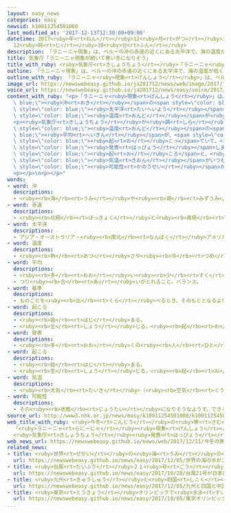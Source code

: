 ```yaml
---
layout: easy_news
categories: easy
newsid: k10011254501000
last_modified_at: '2017-12-13T12:30:00+09:00'
datetime: 2017<ruby>年<rt>ねん</rt></ruby>12<ruby>月<rt>がつ</rt></ruby>13<ruby>日<rt>にち</rt></ruby>
  12<ruby>時<rt>じ</rt></ruby>30<ruby>分<rt>ふん</rt></ruby>
description: 「ラニーニャ現象」は、ペルーの沖の赤道の近くにある太平洋で、海の温度が低くなることです。
title: 気象庁「ラニーニャ現象が続いて寒い冬になりそう」
title_with_ruby: <ruby>気象庁<rt>きしょうちょう</rt></ruby>「ラニーニャ<ruby>現象<rt>げんしょう</rt></ruby>が<ruby>続<rt>つづ</rt></ruby>いて<ruby>寒<rt>さむ</rt></ruby>い<ruby>冬<rt>ふゆ</rt></ruby>になりそう」
outline: 「ラニーニャ現象」は、ペルーの沖の赤道の近くにある太平洋で、海の温度が低くなることです。
outline_with_ruby: 「ラニーニャ<ruby>現象<rt>げんしょう</rt></ruby>」は、ペルーの<ruby>沖<rt>おき</rt></ruby>の<ruby>赤道<rt>せきどう</rt></ruby>の<ruby>近<rt>ちか</rt></ruby>くにある<ruby>太平洋<rt>たいへいよう</rt></ruby>で、<ruby>海<rt>うみ</rt></ruby>の<ruby>温度<rt>おんど</rt></ruby>が<ruby>低<rt>ひく</rt></ruby>くなることです。
image_url: https://newswebeasy.github.io/ja201712/news/web/image/2017/12/11/K10011254501_1712111646_1712111651_01_02.jpg
voice_url: https://newswebeasy.github.io/ja201712/news/easy/voice/2017/12/13/k10011254501000.mp3
content_with_ruby: "<p>「ラニーニャ<ruby>現象<rt>げんしょう</rt></ruby>」は、ペルーの<span style=\"color:\
  \ blue;\"><ruby>沖<rt>おき</rt></ruby></span>の<span style=\"color: blue;\"><ruby>赤道<rt>せきどう</rt></ruby></span>の<ruby>近<rt>ちか</rt></ruby>くにある<span\
  \ style=\"color: blue;\"><ruby>太平洋<rt>たいへいよう</rt></ruby></span>で、<ruby>海<rt>うみ</rt></ruby>の<span\
  \ style=\"color: blue;\"><ruby>温度<rt>おんど</rt></ruby></span>が<ruby>低<rt>ひく</rt></ruby>くなることです。</p>\n\
  <p><ruby>気象庁<rt>きしょうちょう</rt></ruby>が<ruby>調<rt>しら</rt></ruby>べると、<ruby>今年<rt>ことし</rt></ruby>７<ruby>月<rt>がつ</rt></ruby>から１１<ruby>月<rt>がつ</rt></ruby>までのこの<ruby>場所<rt>ばしょ</rt></ruby>の<ruby>海<rt>うみ</rt></ruby>の<span\
  \ style=\"color: blue;\"><ruby>温度<rt>おんど</rt></ruby></span>の<span style=\"color:\
  \ blue;\"><ruby>平均<rt>へいきん</rt></ruby></span>が、<span style=\"color: blue;\"><ruby>基準<rt>きじゅん</rt></ruby></span>より０．５<ruby>度<rt>ど</rt></ruby><ruby>以上<rt>いじょう</rt></ruby><ruby>低<rt>ひく</rt></ruby>くなっていました。<ruby>気象庁<rt>きしょうちょう</rt></ruby>はラニーニャ<ruby>現象<rt>げんしょう</rt></ruby>が<span\
  \ style=\"color: blue;\"><ruby>起<rt>お</rt></ruby>こっ</span>ていて、<ruby>来年<rt>らいねん</rt></ruby>の<ruby>春<rt>はる</rt></ruby>まで<ruby>続<rt>つづ</rt></ruby>きそうだと<span\
  \ style=\"color: blue;\"><ruby>発表<rt>はっぴょう</rt></ruby></span>しました。</p>\n<p>ラニーニャ<ruby>現象<rt>げんしょう</rt></ruby>が<span\
  \ style=\"color: blue;\"><ruby>起<rt>お</rt></ruby>こる</span>と、<ruby>日本<rt>にっぽん</rt></ruby>では<ruby>冬<rt>ふゆ</rt></ruby>の<span\
  \ style=\"color: blue;\"><ruby>気温<rt>きおん</rt></ruby></span>がいつもの<ruby>年<rt>とし</rt></ruby>より<ruby>低<rt>ひく</rt></ruby>くなることが<ruby>多<rt>おお</rt></ruby>くなります。<ruby>気象庁<rt>きしょうちょう</rt></ruby>は「これから<ruby>寒<rt>さむ</rt></ruby>い<ruby>日<rt>ひ</rt></ruby>が<ruby>続<rt>つづ</rt></ruby>いて、<ruby>雪<rt>ゆき</rt></ruby>がたくさん<ruby>降<rt>ふ</rt></ruby>る<span\
  \ style=\"color: blue;\"><ruby>可能性<rt>かのうせい</rt></ruby></span>があるので、<ruby>天気予報<rt>てんきよほう</rt></ruby>に<ruby>気<rt>き</rt></ruby>をつけてください」と<ruby>話<rt>はな</rt></ruby>しています。</p>\n\
  <p></p>\n<p></p>"
words:
- word: 沖
  descriptions:
  - <ruby><rb>海</rb><rt>うみ</rt></ruby>や<ruby><rb>湖</rb><rt>みずうみ</rt></ruby>で、<ruby><rb>岸</rb><rt>きし</rt></ruby>から<ruby><rb>遠</rb><rt>とお</rt></ruby>くはなれた<ruby><rb>所</rb><rt>ところ</rt></ruby>。
- word: 赤道
  descriptions:
  - <ruby><rb>北極</rb><rt>ほっきょく</rt></ruby>と<ruby><rb>南極</rb><rt>なんきょく</rt></ruby>から<ruby><rb>同</rb><rt>おな</rt></ruby>じ<ruby><rb>距離</rb><rt>きょり</rt></ruby>にある<ruby><rb>点</rb><rt>てん</rt></ruby>を<ruby><rb>結</rb><rt>むす</rt></ruby>んだ<ruby><rb>線</rb><rt>せん</rt></ruby>。この<ruby><rb>線</rb><rt>せん</rt></ruby>を<ruby><rb>０</rb><rt>れい</rt></ruby><ruby><rb>度</rb><rt>ど</rt></ruby>として、<ruby><rb>南北</rb><rt>なんぼく</rt></ruby>に<ruby><rb>緯度</rb><rt>いど</rt></ruby>を<ruby><rb>定</rb><rt>さだ</rt></ruby>める。
- word: 太平洋
  descriptions:
  - アジア・オーストラリア・<ruby><rb>南北</rb><rt>なんぼく</rt></ruby>アメリカ・<ruby><rb>南極</rb><rt>なんきょく</rt></ruby>の<ruby><rb>五</rb><rt>いつ</rt></ruby>つの<ruby><rb>大陸</rb><rt>たいりく</rt></ruby>に<ruby><rb>囲</rb><rt>かこ</rt></ruby>まれた、<ruby><rb>世界</rb><rt>せかい</rt></ruby>でいちばん<ruby><rb>広</rb><rt>ひろ</rt></ruby>い<ruby><rb>海</rb><rt>うみ</rt></ruby>。
- word: 温度
  descriptions:
  - <ruby><rb>熱</rb><rt>あつ</rt></ruby>さや<ruby><rb>冷</rb><rt>つめ</rt></ruby>たさの<ruby><rb>度合</rb><rt>どあ</rt></ruby>いを<ruby><rb>数字</rb><rt>すうじ</rt></ruby>で<ruby><rb>表</rb><rt>あらわ</rt></ruby>したもの。
- word: 平均
  descriptions:
  - <ruby><rb>多</rb><rt>おお</rt></ruby>い<ruby><rb>少</rb><rt>すく</rt></ruby>ないや<ruby><rb>高</rb><rt>たか</rt></ruby>い<ruby><rb>低</rb><rt>ひく</rt></ruby>いなどがないように、ならすこと。
  - つり<ruby><rb>合</rb><rt>あ</rt></ruby>いがとれること。バランス。
- word: 基準
  descriptions:
  - ものごとを<ruby><rb>比</rb><rt>くら</rt></ruby>べるとき、そのもととなるよりどころ。<ruby><rb>標準</rb><rt>ひょうじゅん</rt></ruby>。
- word: 起こる
  descriptions:
  - <ruby><rb>始</rb><rt>はじ</rt></ruby>まる。
  - <ruby><rb>生</rb><rt>しょう</rt></ruby>じる。<ruby><rb>起</rb><rt>お</rt></ruby>きる。
- word: 発表
  descriptions:
  - <ruby><rb>多</rb><rt>おお</rt></ruby>くの<ruby><rb>人</rb><rt>ひと</rt></ruby>に<ruby><rb>広</rb><rt>ひろ</rt></ruby>く<ruby><rb>知</rb><rt>し</rt></ruby>らせること。
- word: 起こる
  descriptions:
  - <ruby><rb>始</rb><rt>はじ</rt></ruby>まる。
  - <ruby><rb>生</rb><rt>しょう</rt></ruby>じる。<ruby><rb>起</rb><rt>お</rt></ruby>きる。
- word: 気温
  descriptions:
  - <ruby><rb>大気</rb><rt>たいき</rt></ruby>（<ruby><rb>空気</rb><rt>くうき</rt></ruby>）の<ruby><rb>温度</rb><rt>おんど</rt></ruby>。
- word: 可能性
  descriptions:
  - その<ruby><rb>状態</rb><rt>じょうたい</rt></ruby>になりそうなようす。できそうなようす。
source_url: http://www3.nhk.or.jp/news/easy/k10011254501000/k10011254501000.html
web_title_with_ruby: <ruby>今冬<rt>こんとう</rt></ruby>の<ruby>寒<rt>さむ</rt></ruby>さに<ruby>注意<rt>ちゅうい</rt></ruby>を
  「<ruby>ラニーニャ<rt>らにーにゃ</rt></ruby><ruby>現象<rt>げんしょう</rt></ruby>」<ruby>発生<rt>はっせい</rt></ruby>か
  <ruby>気象庁<rt>きしょうちょう</rt></ruby><ruby>発表<rt>はっぴょう</rt></ruby>
web_news_url: https://newswebeasy.github.io/news/web/2017/12/11/今冬の寒さに注意を-ラニーニャ現象発生か-気象庁発表
related_news:
- title: <ruby>世界<rt>せかい</rt></ruby>の<ruby>海<rt>うみ</rt></ruby>の<ruby>水<rt>みず</rt></ruby>が<ruby>二酸化炭素<rt>にさんかたんそ</rt></ruby>で<ruby>酸性<rt>さんせい</rt></ruby>になっている
  url: https://newswebeasy.github.io/news/easy/2017/12/05/世界の海の水が二酸化炭素で酸性になっている
- title: <ruby>台風<rt>たいふう</rt></ruby>２１<ruby>号<rt>ごう</rt></ruby>が<ruby>日本<rt>にっぽん</rt></ruby>に<ruby>来<rt>く</rt></ruby>る　<ruby>強<rt>つよ</rt></ruby>い<ruby>雨<rt>あめ</rt></ruby>や<ruby>風<rt>かぜ</rt></ruby>に<ruby>気<rt>き</rt></ruby>をつけて
  url: https://newswebeasy.github.io/news/easy/2017/10/20/台風21号が日本に来る-強い雨や風に気をつけて
- title: <ruby>九州<rt>きゅうしゅう</rt></ruby>と<ruby>四国<rt>しこく</rt></ruby>と<ruby>中国地方<rt>ちゅうごくちほう</rt></ruby>で<ruby>初雪<rt>はつゆき</rt></ruby>
  url: https://newswebeasy.github.io/news/easy/2017/12/05/九州と四国と中国地方で初雪
- title: <ruby>東京<rt>とうきょう</rt></ruby>オリンピックで<ruby>水泳<rt>すいえい</rt></ruby>を<ruby>行<rt>おこな</rt></ruby>う<ruby>海<rt>うみ</rt></ruby>　<ruby>大腸菌<rt>だいちょうきん</rt></ruby>などが<ruby>多<rt>おお</rt></ruby>い
  url: https://newswebeasy.github.io/news/easy/2017/10/05/東京オリンピックで水泳を行う海-大腸菌などが多い
...
```

